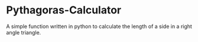 # Pythagoras-Calculator
A simple function written in python to calculate the length of a side in a right angle triangle. 
